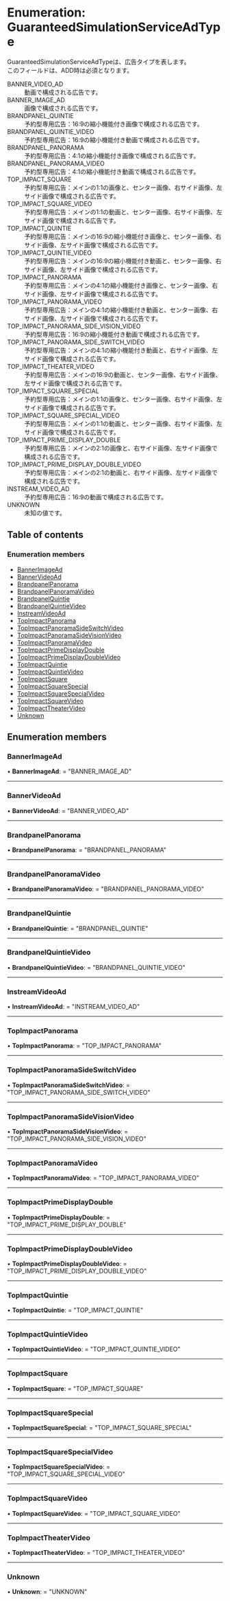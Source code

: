 # Enumeration: GuaranteedSimulationServiceAdType


<div lang=\"ja\"> GuaranteedSimulationServiceAdTypeは、広告タイプを表します。<br> このフィールドは、ADD時は必須となります。 </div>  <dl class=term>   <dt class=\"term__item\">BANNER_VIDEO_AD</dt>   <dd class=\"term__desc\"><span lang=\"ja\">動画で構成される広告です。</span></dd>   <dt class=\"term__item\">BANNER_IMAGE_AD</dt>   <dd class=\"term__desc\"><span lang=\"ja\">画像で構成される広告です。</span></dd>   <dt class=\"term__item\">BRANDPANEL_QUINTIE</dt>   <dd class=\"term__desc\"><span lang=\"ja\">予約型専用広告：16:9の縮小機能付き画像で構成される広告です。</span></dd>   <dt class=\"term__item\">BRANDPANEL_QUINTIE_VIDEO</dt>   <dd class=\"term__desc\"><span lang=\"ja\">予約型専用広告：16:9の縮小機能付き動画で構成される広告です。</span></dd>   <dt class=\"term__item\">BRANDPANEL_PANORAMA</dt>   <dd class=\"term__desc\"><span lang=\"ja\">予約型専用広告：4:1の縮小機能付き画像で構成される広告です。</span></dd>   <dt class=\"term__item\">BRANDPANEL_PANORAMA_VIDEO</dt>   <dd class=\"term__desc\"><span lang=\"ja\">予約型専用広告：4:1の縮小機能付き動画で構成される広告です。</span></dd>   <dt class=\"term__item\">TOP_IMPACT_SQUARE</dt>   <dd class=\"term__desc\"><span lang=\"ja\">予約型専用広告：メインの1:1の画像と、センター画像、右サイド画像、左サイド画像で構成される広告です。</span></dd>   <dt class=\"term__item\">TOP_IMPACT_SQUARE_VIDEO</dt>   <dd class=\"term__desc\"><span lang=\"ja\">予約型専用広告：メインの1:1の動画と、センター画像、右サイド画像、左サイド画像で構成される広告です。</span></dd>   <dt class=\"term__item\">TOP_IMPACT_QUINTIE</dt>   <dd class=\"term__desc\"><span lang=\"ja\">予約型専用広告：メインの16:9の縮小機能付き画像と、センター画像、右サイド画像、左サイド画像で構成される広告です。</span></dd>   <dt class=\"term__item\">TOP_IMPACT_QUINTIE_VIDEO</dt>   <dd class=\"term__desc\"><span lang=\"ja\">予約型専用広告：メインの16:9の縮小機能付き動画と、センター画像、右サイド画像、左サイド画像で構成される広告です。</span></dd>   <dt class=\"term__item\">TOP_IMPACT_PANORAMA</dt>   <dd class=\"term__desc\"><span lang=\"ja\">予約型専用広告：メインの4:1の縮小機能付き画像と、センター画像、右サイド画像、左サイド画像で構成される広告です。</span></dd>   <dt class=\"term__item\">TOP_IMPACT_PANORAMA_VIDEO</dt>   <dd class=\"term__desc\"><span lang=\"ja\">予約型専用広告：メインの4:1の縮小機能付き動画と、センター画像、右サイド画像、左サイド画像で構成される広告です。</span></dd>   <dt class=\"term__item\">TOP_IMPACT_PANORAMA_SIDE_VISION_VIDEO</dt>   <dd class=\"term__desc\"><span lang=\"ja\">予約型専用広告：16:9の縮小機能付き動画で構成される広告です。</span></dd>   <dt class=\"term__item\">TOP_IMPACT_PANORAMA_SIDE_SWITCH_VIDEO</dt>   <dd class=\"term__desc\"><span lang=\"ja\">予約型専用広告：メインの4:1の縮小機能付き動画と、右サイド画像、左サイド画像で構成される広告です。</span></dd>   <dt class=\"term__item\">TOP_IMPACT_THEATER_VIDEO</dt>   <dd class=\"term__desc\"><span lang=\"ja\">予約型専用広告：メインの16:9の動画と、センター画像、右サイド画像、左サイド画像で構成される広告です。</span></dd>   <dt class=\"term__item\">TOP_IMPACT_SQUARE_SPECIAL</dt>   <dd class=\"term__desc\"><span lang=\"ja\">予約型専用広告：メインの1:1の画像と、センター画像、右サイド画像、左サイド画像で構成される広告です。</span></dd>   <dt class=\"term__item\">TOP_IMPACT_SQUARE_SPECIAL_VIDEO</dt>   <dd class=\"term__desc\"><span lang=\"ja\">予約型専用広告：メインの1:1の動画と、センター画像、右サイド画像、左サイド画像で構成される広告です。</span></dd>   <dt class=\"term__item\">TOP_IMPACT_PRIME_DISPLAY_DOUBLE</dt>   <dd class=\"term__desc\"><span lang=\"ja\">予約型専用広告：メインの2:1の画像と、右サイド画像、左サイド画像で構成される広告です。</span></dd>   <dt class=\"term__item\">TOP_IMPACT_PRIME_DISPLAY_DOUBLE_VIDEO</dt>   <dd class=\"term__desc\"><span lang=\"ja\">予約型専用広告：メインの2:1の動画と、右サイド画像、左サイド画像で構成される広告です。</span></dd>   <dt class=\"term__item\">INSTREAM_VIDEO_AD</dt>   <dd class=\"term__desc\"><span lang=\"ja\">予約型専用広告：16:9の動画で構成される広告です。</span></dd>   <dt class=\"term__item\">UNKNOWN</dt>   <dd class=\"term__desc\"><span lang=\"ja\">未知の値です。</span></dd> </dl>

## Table of contents

### Enumeration members

- [BannerImageAd](guaranteedsimulationserviceadtype.md#bannerimagead)
- [BannerVideoAd](guaranteedsimulationserviceadtype.md#bannervideoad)
- [BrandpanelPanorama](guaranteedsimulationserviceadtype.md#brandpanelpanorama)
- [BrandpanelPanoramaVideo](guaranteedsimulationserviceadtype.md#brandpanelpanoramavideo)
- [BrandpanelQuintie](guaranteedsimulationserviceadtype.md#brandpanelquintie)
- [BrandpanelQuintieVideo](guaranteedsimulationserviceadtype.md#brandpanelquintievideo)
- [InstreamVideoAd](guaranteedsimulationserviceadtype.md#instreamvideoad)
- [TopImpactPanorama](guaranteedsimulationserviceadtype.md#topimpactpanorama)
- [TopImpactPanoramaSideSwitchVideo](guaranteedsimulationserviceadtype.md#topimpactpanoramasideswitchvideo)
- [TopImpactPanoramaSideVisionVideo](guaranteedsimulationserviceadtype.md#topimpactpanoramasidevisionvideo)
- [TopImpactPanoramaVideo](guaranteedsimulationserviceadtype.md#topimpactpanoramavideo)
- [TopImpactPrimeDisplayDouble](guaranteedsimulationserviceadtype.md#topimpactprimedisplaydouble)
- [TopImpactPrimeDisplayDoubleVideo](guaranteedsimulationserviceadtype.md#topimpactprimedisplaydoublevideo)
- [TopImpactQuintie](guaranteedsimulationserviceadtype.md#topimpactquintie)
- [TopImpactQuintieVideo](guaranteedsimulationserviceadtype.md#topimpactquintievideo)
- [TopImpactSquare](guaranteedsimulationserviceadtype.md#topimpactsquare)
- [TopImpactSquareSpecial](guaranteedsimulationserviceadtype.md#topimpactsquarespecial)
- [TopImpactSquareSpecialVideo](guaranteedsimulationserviceadtype.md#topimpactsquarespecialvideo)
- [TopImpactSquareVideo](guaranteedsimulationserviceadtype.md#topimpactsquarevideo)
- [TopImpactTheaterVideo](guaranteedsimulationserviceadtype.md#topimpacttheatervideo)
- [Unknown](guaranteedsimulationserviceadtype.md#unknown)

## Enumeration members

### BannerImageAd

• **BannerImageAd**: = "BANNER\_IMAGE\_AD"

___

### BannerVideoAd

• **BannerVideoAd**: = "BANNER\_VIDEO\_AD"

___

### BrandpanelPanorama

• **BrandpanelPanorama**: = "BRANDPANEL\_PANORAMA"

___

### BrandpanelPanoramaVideo

• **BrandpanelPanoramaVideo**: = "BRANDPANEL\_PANORAMA\_VIDEO"

___

### BrandpanelQuintie

• **BrandpanelQuintie**: = "BRANDPANEL\_QUINTIE"

___

### BrandpanelQuintieVideo

• **BrandpanelQuintieVideo**: = "BRANDPANEL\_QUINTIE\_VIDEO"

___

### InstreamVideoAd

• **InstreamVideoAd**: = "INSTREAM\_VIDEO\_AD"

___

### TopImpactPanorama

• **TopImpactPanorama**: = "TOP\_IMPACT\_PANORAMA"

___

### TopImpactPanoramaSideSwitchVideo

• **TopImpactPanoramaSideSwitchVideo**: = "TOP\_IMPACT\_PANORAMA\_SIDE\_SWITCH\_VIDEO"

___

### TopImpactPanoramaSideVisionVideo

• **TopImpactPanoramaSideVisionVideo**: = "TOP\_IMPACT\_PANORAMA\_SIDE\_VISION\_VIDEO"

___

### TopImpactPanoramaVideo

• **TopImpactPanoramaVideo**: = "TOP\_IMPACT\_PANORAMA\_VIDEO"

___

### TopImpactPrimeDisplayDouble

• **TopImpactPrimeDisplayDouble**: = "TOP\_IMPACT\_PRIME\_DISPLAY\_DOUBLE"

___

### TopImpactPrimeDisplayDoubleVideo

• **TopImpactPrimeDisplayDoubleVideo**: = "TOP\_IMPACT\_PRIME\_DISPLAY\_DOUBLE\_VIDEO"

___

### TopImpactQuintie

• **TopImpactQuintie**: = "TOP\_IMPACT\_QUINTIE"

___

### TopImpactQuintieVideo

• **TopImpactQuintieVideo**: = "TOP\_IMPACT\_QUINTIE\_VIDEO"

___

### TopImpactSquare

• **TopImpactSquare**: = "TOP\_IMPACT\_SQUARE"

___

### TopImpactSquareSpecial

• **TopImpactSquareSpecial**: = "TOP\_IMPACT\_SQUARE\_SPECIAL"

___

### TopImpactSquareSpecialVideo

• **TopImpactSquareSpecialVideo**: = "TOP\_IMPACT\_SQUARE\_SPECIAL\_VIDEO"

___

### TopImpactSquareVideo

• **TopImpactSquareVideo**: = "TOP\_IMPACT\_SQUARE\_VIDEO"

___

### TopImpactTheaterVideo

• **TopImpactTheaterVideo**: = "TOP\_IMPACT\_THEATER\_VIDEO"

___

### Unknown

• **Unknown**: = "UNKNOWN"
